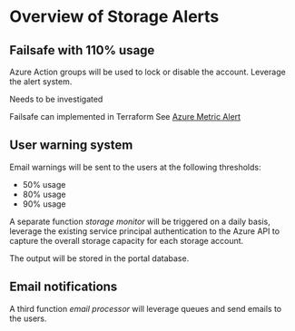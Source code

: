 # Overview of Storage Alerts

## Failsafe with 110% usage

Azure Action groups will be used to lock or disable the account. Leverage the alert system.

Needs to be investigated

Failsafe can implemented in Terraform See [Azure Metric Alert](https://registry.terraform.io/providers/hashicorp/azurerm/latest/docs/resources/monitor_metric_alert)

## User warning system

Email warnings will be sent to the users at the following thresholds:

- 50% usage
- 80% usage
- 90% usage

A separate function _storage monitor_ will be triggered on a daily basis, leverage the existing service principal authentication to the Azure API to capture the overall storage capacity for each storage account.

The output will be stored in the portal database.

## Email notifications

A third function _email processor_ will leverage queues and send emails to the users.

